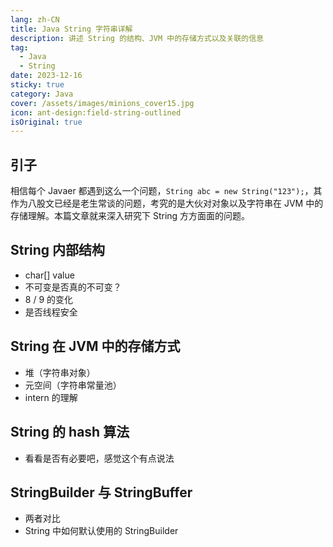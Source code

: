 ```yaml
---
lang: zh-CN
title: Java String 字符串详解
description: 讲述 String 的结构、JVM 中的存储方式以及关联的信息
tag: 
  - Java
  - String
date: 2023-12-16
sticky: true
category: Java
cover: /assets/images/minions_cover15.jpg
icon: ant-design:field-string-outlined
isOriginal: true
---
```


## 引子

相信每个 Javaer 都遇到这么一个问题，`String abc = new String("123");`，其作为八股文已经是老生常谈的问题，考究的是大伙对对象以及字符串在 JVM 中的存储理解。本篇文章就来深入研究下 String 方方面面的问题。

## String 内部结构

- char[] value
- 不可变是否真的不可变？
- 8 / 9 的变化
- 是否线程安全

## String 在 JVM 中的存储方式

- 堆（字符串对象）
- 元空间（字符串常量池）
- intern 的理解

## String 的 hash 算法

- 看看是否有必要吧，感觉这个有点说法

## StringBuilder 与 StringBuffer

- 两者对比
- String 中如何默认使用的 StringBuilder